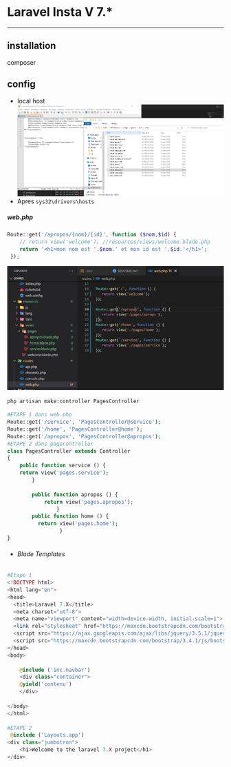 # Laravel Insta V 7.*
---------------------
## installation
 composer
## config
 - local host 
  ![img](config1.JPG)
 - Apres 
    ``` sys32\drivers\hosts ```
##### web.php
``` PHP
Route::get('/apropos/{nom}/{id}', function ($nom,$id) {
    // return view('welcome'); //resources/views/welcome.blade.php
    return '<h1>mon nom est '.$nom.' et mon id est '.$id.'</h1>';
 });
```
![img2](Ajouter_des_pages_manuelle.JPG)


``` Bash
php artisan make:controller PagesController
```
``` PHP
#ETAPE 1 dans web.php
Route::get('/service', 'PagesController@service');
Route::get('/home', 'PagesController@home');
Route::get('/apropos', 'PagesController@apropos');
#ETAPE 2 dans pagecontroller
class PagesController extends Controller
{
    public function service () {
    return view('pages.service');
        }

        public function apropos () {
            return view('pages.apropos');
                }
        public function home () {
          return view('pages.home');
                 }                
}
```
 - ######  Blade Templates

``` PHP
#Etape 1
<!DOCTYPE html>
<html lang="en">
<head>
  <title>Laravel 7.X</title>
  <meta charset="utf-8">
  <meta name="viewport" content="width=device-width, initial-scale=1">
  <link rel="stylesheet" href="https://maxcdn.bootstrapcdn.com/bootstrap/3.4.1/css/bootstrap.min.css">
  <script src="https://ajax.googleapis.com/ajax/libs/jquery/3.5.1/jquery.min.js"></script>
  <script src="https://maxcdn.bootstrapcdn.com/bootstrap/3.4.1/js/bootstrap.min.js"></script>
</head>
<body>
  
    @include ('inc.navbar')
    <div class="container">
    @yield('contenu')
    </div>

</body>
</html>

#ETAPE 2
 @include ('Layouts.app')
<div class="jumbotron">
    <h1>Welcome to the laravel 7.X project</h1>
</div>
```
